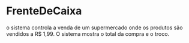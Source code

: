 # FrenteDeCaixa
o sistema controla a venda de um supermercado onde os produtos são vendidos a R$ 1,99. O sistema mostra o total da compra e o troco.
